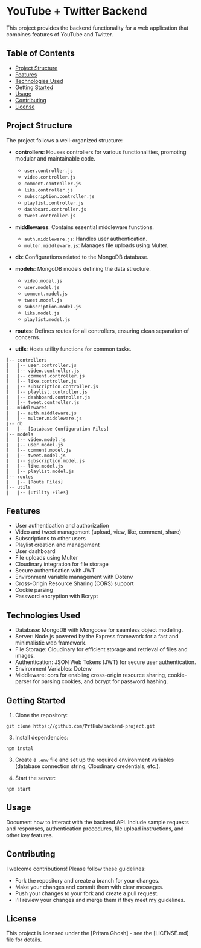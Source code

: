 # YouTube + Twitter Backend

This project provides the backend functionality for a web application that combines features of YouTube and Twitter.

## Table of Contents
- [Project Structure](#project-structure)
- [Features](#features)
- [Technologies Used](#technologies-used)
- [Getting Started](#getting-started)
- [Usage](#usage)
- [Contributing](#contributing)
- [License](#license)

## Project Structure

The project follows a well-organized structure:

- **controllers**: Houses controllers for various functionalities, promoting modular and maintainable code.
  - `user.controller.js`
  - `video.controller.js`
  - `comment.controller.js`
  - `like.controller.js`
  - `subscription.controller.js`
  - `playlist.controller.js`
  - `dashboard.controller.js`
  - `tweet.controller.js`

- **middlewares**: Contains essential middleware functions.
  - `auth.middleware.js`: Handles user authentication.
  - `multer.middleware.js`: Manages file uploads using Multer.

- **db**: Configurations related to the MongoDB database.

- **models**: MongoDB models defining the data structure.
  - `video.model.js`
  - `user.model.js`
  - `comment.model.js`
  - `tweet.model.js`
  - `subscription.model.js`
  - `like.model.js`
  - `playlist.model.js`

- **routes**: Defines routes for all controllers, ensuring clean separation of concerns.

- **utils**: Hosts utility functions for common tasks.

```
|-- controllers
|   |-- user.controller.js
|   |-- video.controller.js
|   |-- comment.controller.js
|   |-- like.controller.js
|   |-- subscription.controller.js
|   |-- playlist.controller.js
|   |-- dashboard.controller.js
|   |-- tweet.controller.js
|-- middlewares
|   |-- auth.middleware.js
|   |-- multer.middleware.js
|-- db
|   |-- [Database Configuration Files]
|-- models
|   |-- video.model.js
|   |-- user.model.js
|   |-- comment.model.js
|   |-- tweet.model.js
|   |-- subscription.model.js
|   |-- like.model.js
|   |-- playlist.model.js
|-- routes
|   |-- [Route Files]
|-- utils
|   |-- [Utility Files]
```


## Features

- User authentication and authorization
- Video and tweet management (upload, view, like, comment, share)
- Subscriptions to other users
- Playlist creation and management
- User dashboard
- File uploads using Multer
- Cloudinary integration for file storage
- Secure authentication with JWT
- Environment variable management with Dotenv
- Cross-Origin Resource Sharing (CORS) support
- Cookie parsing
- Password encryption with Bcrypt
  
## Technologies Used

- Database: MongoDB with Mongoose for seamless object modeling.
- Server: Node.js powered by the Express framework for a fast and minimalistic web framework.
- File Storage: Cloudinary for efficient storage and retrieval of files and images.
- Authentication: JSON Web Tokens (JWT) for secure user authentication.
- Environment Variables: Dotenv
- Middleware: cors for enabling cross-origin resource sharing, cookie-parser for parsing cookies, and bcrypt for password hashing.

## Getting Started

1. Clone the repository:
```
git clone https://github.com/PrtHub/backend-project.git
```
3. Install dependencies:
```
npm instal
```
3. Create a `.env` file and set up the required environment variables (database connection string, Cloudinary credentials, etc.).
   
4. Start the server:
```
npm start
```

## Usage

Document how to interact with the backend API. Include sample requests and responses, authentication procedures, file upload instructions, and other key features.

## Contributing

I welcome contributions! Please follow these guidelines:

- Fork the repository and create a branch for your changes.
- Make your changes and commit them with clear messages.
- Push your changes to your fork and create a pull request.
- I'll review your changes and merge them if they meet my guidelines.

## License

This project is licensed under the [Pritam Ghosh] - see the [LICENSE.md] file for details.
